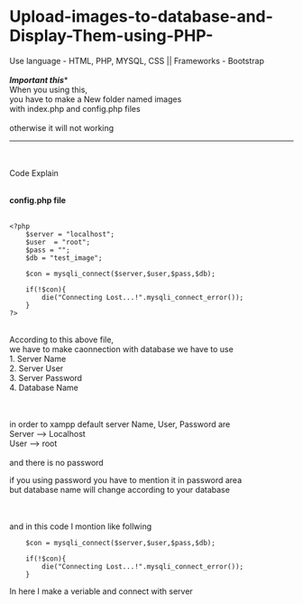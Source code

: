 # Upload-images-to-database-and-Display-Them-using-PHP-
Use language - HTML, PHP, MYSQL, CSS ||  Frameworks - Bootstrap
<br><br>
***************Important this****************<br>
When you using this, <br>
you have to make a New folder named images<br>
with index.php and config.php files
<br><br>
otherwise it will not working<br>
********************************************
<br><br>
Code Explain
<br><br>

<b>config.php file</b>
<br><br>

    <?php
        $server = "localhost";
        $user  = "root";
        $pass = "";
        $db = "test_image";

        $con = mysqli_connect($server,$user,$pass,$db);

        if(!$con){
            die("Connecting Lost...!".mysqli_connect_error());
        }
    ?>

<br>
According to this above file, <br>
we have to make caonnection with database we have to use <br>
1. Server Name <br>
2. Server User <br>
3. Server Password <br>
4. Database Name <br>

<br><br>
in order to xampp default server Name, User, Password are
<br>
Server --> Localhost<br>
User --> root<br>
<br>
and there is no password<br>

if you using password you have to mention it in password area
<br>
but database name will change according to your database<br>
<br><br>

and in this code I montion like follwing
    
        $con = mysqli_connect($server,$user,$pass,$db);

        if(!$con){
            die("Connecting Lost...!".mysqli_connect_error());
        }
   
In here I make a veriable and connect with server

